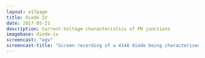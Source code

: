 ```yaml
---
layout: e17page
title: Diode IV
date: 2017-05-21
description: Current-Voltage characteristics of PN junctions
imagebase: diode-iv
screencast: "ogv"
screencast-title: "Screen recording of a 4148 diode being characterised"
---
```


